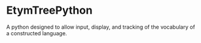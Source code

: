 # EtymTreePython
A python designed to allow input, display, and tracking of the vocabulary of a constructed language.
